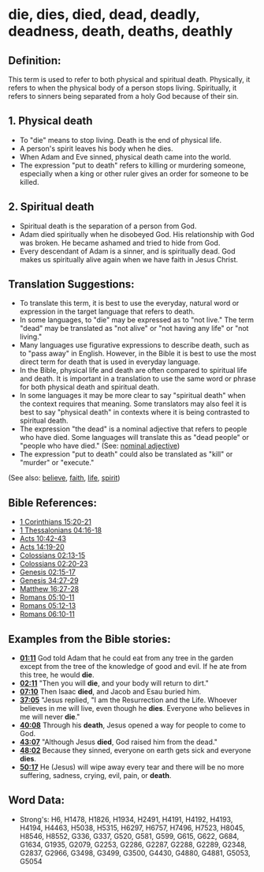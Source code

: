 # die, dies, died, dead, deadly, deadness, death, deaths, deathly #

## Definition: ##

This term is used to refer to both physical and spiritual death. Physically, it refers to when the physical body of a person stops living. Spiritually, it refers to sinners being separated from a holy God because of their sin.

## 1. Physical death ####

* To "die" means to stop living. Death is the end of physical life.
* A person's spirit leaves his body when he dies.
* When Adam and Eve sinned, physical death came into the world.
* The expression "put to death" refers to killing or murdering someone, especially when a king or other ruler gives an order for someone to be killed.

## 2. Spiritual death ####

* Spiritual death is the separation of a person from God.
* Adam died spiritually when he disobeyed God. His relationship with God was broken. He became ashamed and tried to hide from God.
* Every descendant of Adam is a sinner, and is spiritually dead. God makes us spiritually alive again when we have faith in Jesus Christ.

## Translation Suggestions: ##

* To translate this term, it is best to use the everyday, natural word or expression in the target language that refers to death.
* In some languages, to "die" may be expressed as to "not live." The term "dead" may be translated as "not alive" or "not having any life" or "not living."
* Many languages use figurative expressions to describe death, such as to "pass away" in English. However, in the Bible it is best to use the most direct term for death that is used in everyday language.
* In the Bible, physical life and death are often compared to spiritual life and death. It is important in a translation to use the same word or phrase for both physical death and spiritual death.
* In some languages it may be more clear to say "spiritual death" when the context requires that meaning. Some translators may also feel it is best to say "physical death" in contexts where it is being contrasted to spiritual death.
* The expression "the dead" is a nominal adjective that refers to people who have died. Some languages will translate this as "dead people" or "people who have died."  (See: [nominal adjective](rc://en/ta/man/translate/figs-nominaladj))
* The expression "put to death" could also be translated as "kill" or "murder" or "execute."

(See also: [believe](../kt/believe.md), [faith](../kt/faith.md), [life](../kt/life.md), [spirit](../kt/spirit.md))

## Bible References: ##

* [1 Corinthians 15:20-21](rc://en/tn/help/1co/15/20)
* [1 Thessalonians 04:16-18](rc://en/tn/help/1th/04/16)
* [Acts 10:42-43](rc://en/tn/help/act/10/42)
* [Acts 14:19-20](rc://en/tn/help/act/14/19)
* [Colossians 02:13-15](rc://en/tn/help/col/02/13)
* [Colossians 02:20-23](rc://en/tn/help/col/02/20)
* [Genesis 02:15-17](rc://en/tn/help/gen/02/15)
* [Genesis 34:27-29](rc://en/tn/help/gen/34/27)
* [Matthew 16:27-28](rc://en/tn/help/mat/16/27)
* [Romans 05:10-11](rc://en/tn/help/rom/05/10)
* [Romans 05:12-13](rc://en/tn/help/rom/05/12)
* [Romans 06:10-11](rc://en/tn/help/rom/06/10)

## Examples from the Bible stories: ##

* __[01:11](rc://en/tn/help/obs/01/11)__ God told Adam that he could eat from any tree in the garden except from the tree of the knowledge of good and evil. If he ate from this tree, he would __die__.
* __[02:11](rc://en/tn/help/obs/02/11)__ "Then you will __die__, and your body will return to dirt."
* __[07:10](rc://en/tn/help/obs/07/10)__ Then Isaac __died__, and Jacob and Esau buried him.
* __[37:05](rc://en/tn/help/obs/37/05)__ "Jesus replied, "I am the Resurrection and the Life. Whoever believes in me will live, even though he __dies__. Everyone who believes in me will never __die__."
* __[40:08](rc://en/tn/help/obs/40/08)__ Through his __death__, Jesus opened a way for people to come to God.
* __[43:07](rc://en/tn/help/obs/43/07)__ "Although Jesus __died__, God raised him from the dead."
* __[48:02](rc://en/tn/help/obs/48/02)__ Because they sinned, everyone on earth gets sick and everyone __dies__.
* __[50:17](rc://en/tn/help/obs/50/17)__ He (Jesus) will wipe away every tear and there will be no more suffering, sadness, crying, evil, pain, or __death__.

## Word Data: ##

* Strong's: H6, H1478, H1826, H1934, H2491, H4191, H4192, H4193, H4194, H4463, H5038, H5315, H6297, H6757, H7496, H7523, H8045, H8546, H8552, G336, G337, G520, G581, G599, G615, G622, G684, G1634, G1935, G2079, G2253, G2286, G2287, G2288, G2289, G2348, G2837, G2966, G3498, G3499, G3500, G4430, G4880, G4881, G5053, G5054

